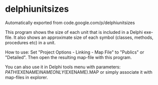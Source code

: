 # delphiunitsizes
Automatically exported from code.google.com/p/delphiunitsizes

This program shows the size of each unit that is included in a Delphi exe-file. It also shows an approximate size of each symbol (classes, methods, procedures etc) in a unit.

How to use: Set "Project Options - Linking - Map File" to "Publics" or "Detailed". Then open the resulting map-file with this program.

You can also use it in Delphi tools menu with parameters: $PATH($EXENAME)$NAMEONLY($EXENAME).MAP or simply associate it with map-files in explorer. 
